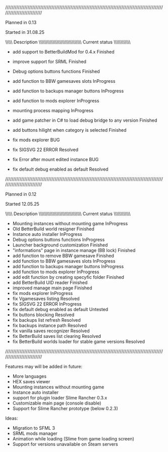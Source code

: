 //////////////////////////////////////////////////////////////////////////////////////////////////////////////////////////

Planned in 0.13

Started in 31.08.25
             
\\\\\\\\\ Description \\\\\\\\\\\\\\\\\\\\\\\\\\\\\\\\\\\\\\\\\\\\\\\\\\\\\\\\\\\\\ Current status \\\\\\\\\\\\\\\\\\\\\\\

- add support to BetterBuildMod for 0.4.x                                              Finished
- improve support for SRML                                                             Finished
- Debug options buttons functions                                                      Finished
- add function to BBW gamesaves slots                                                  InProgress 
- add function to backups manager buttons                                              InProgress 
- add function to mods explorer                                                        InProgress 
- mounting process mapping                                                             InProgress 
- add game patcher in C# to load debug bridge to any version                           Finished
- add buttons hilight when category is selected                                        Finished
                        
- fix mods explorer                                                                    BUG
- fix SIGSVG 22 ERROR                                                                  Resolved
- fix Error after mount edited instance                                                BUG
- fix default debug enabled as default                                                 Resolved

//////////////////////////////////////////////////////////////////////////////////////////////////////////////////////////

Planned in 0.12

Started 12.05.25

\\\\\\\\\ Description \\\\\\\\\\\\\\\\\\\\\\\\\\\\\\\\\\\\\\\\\\\\\\\\\\\\\\\\\\\\\ Current status \\\\\\\\\\\\\\\\\\\\\\\

- Mounting instances without mounting game                                             InProgress
- Old BetterBuild world resigner                                                       Finished
- Instance auto installer                                                              InProgress
- Debug options buttons functions                                                      InProgress
- Launcher background customization                                                    Finished
- "informations" page in instance manage (BB lock)                                     Finished
- add function to remove BBW gamesave                                                  Finished
- add function to BBW gamesaves slots                                                  InProgress
- add function to backups manager buttons                                              InProgress
- add function to mods explorer                                                        InProgress
- add edit function by creating specyfic folder                                        Finished
- add BetterBuild UID reader                                                           Finished
- improved manage main page                                                            Finished
- fix mods explorer                                                                    InProgress
- fix Vgamesaves listing                                                               Resolved
- fix SIGSVG 22 ERROR                                                                  InProgress
- fix default debug enabled as default                                                 Untested
- fix buttons blocking                                                                 Resolved
- fix backups list refresh                                                             Resolved
- fix backups instance path                                                            Resolved
- fix vanilla saves recognizer                                                         Resolved
- fix BetterBuild saves list clearing                                                  Resolved
- fix BetterBuild worlds loader for stable game versions                               Resolved

//////////////////////////////////////////////////////////////////////////////////////////////////////////////////////////

Features may will be added in future:

- More languages
- HEX saves viewer
- Mounting instances without mounting game
- Instance auto installer
- support for plugin loader Slime Rancher 0.3.x
- Customizable main page (console disable)
- Support for Slime Rancher prototype (below 0.2.3)

Ideas:

- Migration to SFML 3
- SRML mods manager
- Animation while loading (Slime from game loading screen)
- Support for versions unavailable on Steam servers